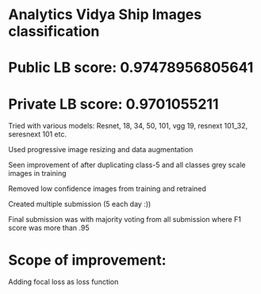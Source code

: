 # Analytics Vidya Ship Images classification

# Public LB score:  0.97478956805641
# Private LB score: 0.9701055211

Tried with various models:
Resnet, 18, 34, 50, 101, vgg 19, resnext 101_32, seresnext 101 etc.

Used progressive image resizing and data augmentation

Seen improvement of after duplicating class-5 and all classes grey scale images in training

Removed low confidence images from training and retrained

Created multiple submission (5 each day :))

Final submission was with majority voting from all submission where F1 score was more than .95

# Scope of improvement:
Adding focal loss as loss function
